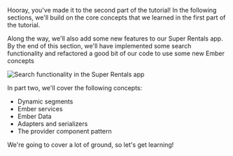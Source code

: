 <!-- Heads up! This is a generated file, do not edit directly. You can find the source at https://github.com/ember-learn/super-rentals-tutorial/blob/master/src/chapters/10-part-2.md -->

Hooray, you've made it to the second part of the tutorial! In the following sections, we'll build on the core concepts that we learned in the first part of the tutorial.

Along the way, we'll also add some new features to our Super Rentals app. By the end of this section, we'll have implemented some search functionality and refactored a good bit of our code to use some new Ember concepts

![Search functionality in the Super Rentals app](screenshots/14-provider-components/filtered-results@2x.png)

In part two, we'll cover the following concepts:

- Dynamic segments
- Ember services
- Ember Data
- Adapters and serializers
- The provider component pattern

We're going to cover a lot of ground, so let's get learning!
